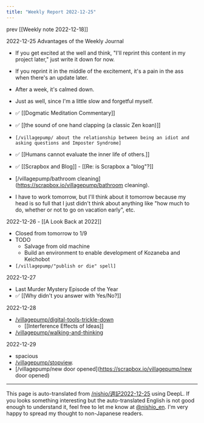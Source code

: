 ```yaml
---
title: "Weekly Report 2022-12-25"
---
```


prev  [[Weekly note 2022-12-18]]

2022-12-25
Advantages of the Weekly Journal
- If you get excited at the well and think, "I'll reprint this content in my project later," just write it down for now.
- If you reprint it in the middle of the excitement, it's a pain in the ass when there's an update later.
- After a week, it's calmed down.
- Just as well, since I'm a little slow and forgetful myself.
- ✅ [[Dogmatic Meditation Commentary]]
- ✅ [[the sound of one hand clapping (a classic Zen koan)]]
- `[/villagepump/ about the relationship between being an idiot and asking questions and Imposter Syndrome]`
- ✅ [[Humans cannot evaluate the inner life of others.]]
- ✅ [[Scrapbox and Blog]]
        - [[Re: is Scrapbox a "blog"?]]
- [/villagepump/bathroom cleaning](https://scrapbox.io/villagepump/bathroom cleaning).

- I have to work tomorrow, but I'll think about it tomorrow because my head is so full that I just didn't think about anything like "how much to do, whether or not to go on vacation early", etc.

2022-12-26
    - [[A Look Back at 2022]]
- Closed from tomorrow to 1/9
- TODO
    - Salvage from old machine
    - Build an environment to enable development of Kozaneba and Keichobot
- `[/villagepump/"publish or die" spell]`

2022-12-27
- Last Murder Mystery Episode of the Year
- ✅ [[Why didn't you answer with Yes/No?]]


2022-12-28
- [/villagepump/digital-tools-trickle-down](https://scrapbox.io/villagepump/digital-tools-trickle-down)
    - [[Interference Effects of Ideas]]
- [/villagepump/walking-and-thinking](https://scrapbox.io/villagepump/walking-and-thinking)

2022-12-29
- spacious
- [/villagepump/stopview](https://scrapbox.io/villagepump/stopview).
- [/villagepump/new door opened](https://scrapbox.io/villagepump/new door opened)

---
This page is auto-translated from [/nishio/週記2022-12-25](https://scrapbox.io/nishio/週記2022-12-25) using DeepL. If you looks something interesting but the auto-translated English is not good enough to understand it, feel free to let me know at [@nishio_en](https://twitter.com/nishio_en). I'm very happy to spread my thought to non-Japanese readers.